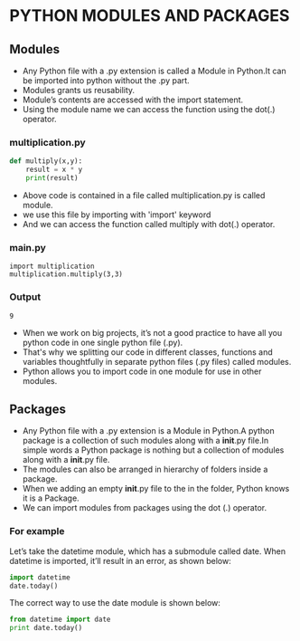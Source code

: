 # PYTHON MODULES AND PACKAGES


## Modules
- Any Python file with a .py extension is called a Module in Python.It can be imported into python without the .py part.
- Modules grants us reusability.
- Module’s contents are accessed with the import statement.
- Using the module name we can access the function using the dot(.) operator.

### multiplication.py
```python
def multiply(x,y):
    result = x * y
    print(result)
```

- Above code is contained in a file  called multiplication.py is called module.
- we use this file by importing with 'import' keyword
- And we can access the function called multiply with dot(.) operator.

### main.py
```pyhton
import multiplication
multiplication.multiply(3,3)
```
### Output
```pyhton
9
```

- When we work on big projects, it’s not a good practice to have all you python code in one single python file (.py).
- That's why we splitting our code in different classes, functions and variables thoughtfully in separate python files (.py files) called modules.
- Python allows you to import code in one module for use in other modules.


## Packages
- Any Python file with a .py extension is a Module in Python.A python package is a collection of such modules along with a __init__.py file.In simple words a Python package is nothing but a collection of modules along with a __init__.py file.
- The modules can also be arranged in hierarchy of folders inside a package.
- When we adding an empty __init__.py file to the in the folder, Python knows it is a Package.
- We can import modules from packages using the dot (.) operator.


### For example
Let’s take the datetime module, which has a submodule called date. When datetime is imported, it’ll result in an error, as shown below:

```python
import datetime
date.today()
```

The correct way to use the date module is shown below:
```python
from datetime import date
print date.today()
```
